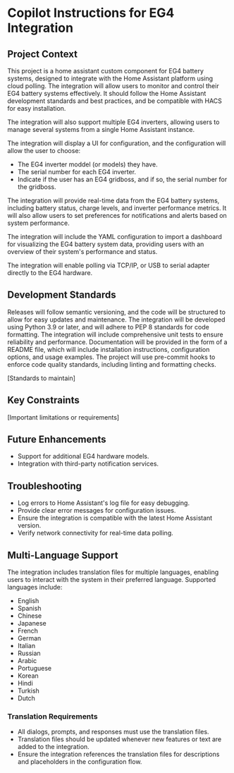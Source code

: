 # Copilot Instructions for EG4 Integration

## Project Context
This project is a home assistant custom component for EG4 battery systems, designed to integrate with the Home Assistant platform using cloud polling. The integration will allow users to monitor and control their EG4 battery systems effectively.
It should follow the Home Assistant development standards and best practices, and be compatible with HACS for easy installation.

The integration will also support multiple EG4 inverters, allowing users to manage several systems from a single Home Assistant instance.

The integration will display a UI for configuration, and the configuration will allow the user to choose:
  - The EG4 inverter moddel (or models) they have.
  - The serial number for each EG4 inverter.
  - Indicate if the user has an EG4 gridboss, and if so, the serial number for the gridboss.

The integration will provide real-time data from the EG4 battery systems, including battery status, charge levels, and inverter performance metrics. It will also allow users to set preferences for notifications and alerts based on system performance.

The integration will include the YAML configuration to import a dashboard for visualizing the EG4 battery system data, providing users with an overview of their system's performance and status.

The integration will enable polling via TCP/IP, or USB to serial adapter directly to the EG4 hardware.



## Development Standards
Releases will follow semantic versioning, and the code will be structured to allow for easy updates and maintenance.
The integration will be developed using Python 3.9 or later, and will adhere to PEP 8 standards for code formatting.
The integration will include comprehensive unit tests to ensure reliability and performance. Documentation will be provided in the form of a README file, which will include installation instructions, configuration options, and usage examples.
The project will use pre-commit hooks to enforce code quality standards, including linting and formatting checks.


[Standards to maintain]

## Key Constraints
[Important limitations or requirements]

## Future Enhancements
- Support for additional EG4 hardware models.
- Integration with third-party notification services.

## Troubleshooting
- Log errors to Home Assistant's log file for easy debugging.
- Provide clear error messages for configuration issues.
- Ensure the integration is compatible with the latest Home Assistant version.
- Verify network connectivity for real-time data polling.

## Multi-Language Support
The integration includes translation files for multiple languages, enabling users to interact with the system in their preferred language. Supported languages include:
- English
- Spanish
- Chinese
- Japanese
- French
- German
- Italian
- Russian
- Arabic
- Portuguese
- Korean
- Hindi
- Turkish
- Dutch

### Translation Requirements
- All dialogs, prompts, and responses must use the translation files.
- Translation files should be updated whenever new features or text are added to the integration.
- Ensure the integration references the translation files for descriptions and placeholders in the configuration flow.